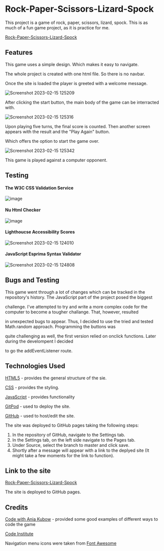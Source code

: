 # Rock-Paper-Scissors-Lizard-Spock

This project is a game of rock, paper, scissors, lizard, spock. This is as much of a fun game project, as it is practice for me. 

<a href="https://mvv1790.github.io/Rock_Paper_Scissors_Lizard_Spock/" target="_blank" rel="noopener noreferrer">Rock-Paper-Scissors-Lizard-Spock</a>

<h2>Features</h2>

This game uses a simple design. Which makes it easy to navigate. 

The whole project is created with one html file. So there is no navbar.

Once the site is loaded the player is greeted with a welcome message.

![Screenshot 2023-02-15 125209](https://user-images.githubusercontent.com/104979865/219024419-8d9f4223-bd0a-4ddb-9d6e-effabf25f3f7.png)

After clicking the start button, the main body of the game can be interracted with. 

![Screenshot 2023-02-15 125316](https://user-images.githubusercontent.com/104979865/219024932-43d9f9ef-3eda-4d45-b202-0f7a0121c91b.png)

Upon playing five turns, the final score is counted. Then another screen appears with the result and the "Play Again" button. 

Which offers the option to start the game over.

![Screenshot 2023-02-15 125342](https://user-images.githubusercontent.com/104979865/219025541-8a9ec565-0b31-48c3-aeb5-abcfa91f017a.png)

This game is played against a computer opponent.

<h2>Testing</h2>


<h4>The W3C CSS Validation Service</h4> 

![image](https://user-images.githubusercontent.com/104979865/181886745-744b5c4a-846f-47e3-9bb9-6c03ad03d460.png)  



<h4>Nu Html Checker</h4> 

  

![image](https://user-images.githubusercontent.com/104979865/181887295-9e82b64e-60c3-4aa0-a14e-3b6e1adb8a22.png)



<h4>Lighthoucse Accessibility Scores</h4>



![Screenshot 2023-02-15 124010](https://user-images.githubusercontent.com/104979865/219018474-6913bb59-492a-4e87-8eca-25d6ac3cf245.png)



<h4>JavaScript Esprima Syntax Validator</h4>



![Screenshot 2023-02-15 124808](https://user-images.githubusercontent.com/104979865/219019999-eb27f0b4-15dd-47fe-918a-e93316cfb156.png)


<h2>Bugs and Testing</h2>

This game went through a lot of changes which can be tracked in the repository's history. The JavaScript part of the project posed the biggest 

challenge. I've attempted to try and write a more complex code for the computer to become a tougher challange. That, however, resulted

in unexpected bugs to appear. Thus, I decided to use the tried and tested Math.random approach. Programming the buttons was

quite challenging as well, the first version relied on onclick functions. Later during the develompent I decided 

to go the addEventListener route. 

<h2>Technologies Used</h2>

<a href="https://html.spec.whatwg.org/" target="_blank" rel="noopener noreferrer">HTML5</a> - provides the general structure of the sie.

<a href="https://www.w3.org/Style/CSS/Overview.en.html" target="_blank" rel="noopener noreferrer">CSS</a> - provides the styling.

<a href="https://www.ecma-international.org/publications-and-standards/standards/ecma-262/" target="_blank" rel="noopener noreferrer">JavaScript</a> - provides functionality

<a href="https://www.gitpod.io/#get-started" target="_blank" rel="noopener noreferrer">GitPod</a> - used to deploy the site.

<a href="https://github.com" target="_blank" rel="noopener noreferrer">GitHub</a> - used to host/edit the site.


The site was deployed to GitHub pages taking the following steps:

1. In the repository of GitHub, navigate to the Settings tab.
2. In the Settings tab, on the left side navigate to the Pages tab.
3. Under Source, select the branch to master and click save.
4. Shortly after a message will appear with a link to the deplyed site (It might take a few moments for the link to function). 


<h2>Link to the site</h2> 
  
<a href="https://mvv1790.github.io/Rock_Paper_Scissors_Lizard_Spock/" target="_blank" rel="noopener noreferrer">Rock-Paper-Scissors-Lizard-Spock</a>

The site is deployed to GitHub pages. 

<h2>Credits</h2>

<a href="https://www.youtube.com/watch?v=RwFeg0cEZvQ" target="_blank" rel="noopener noreferrer">Code with Ania Kubow</a> -  provided some good examples of different ways to code the game

<a href="https://codeinstitute.net/global/" target="_blank" rel="noopener noreferrer">Code Institute</a>

Navigation menu icons were taken from <a href="https://fontawesome.com" target="_blank" rel="noopener noreferrer">Font Awesome</a> 


